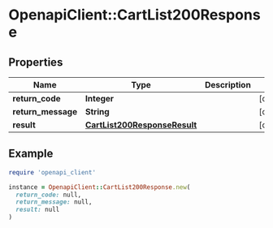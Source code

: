 # OpenapiClient::CartList200Response

## Properties

| Name | Type | Description | Notes |
| ---- | ---- | ----------- | ----- |
| **return_code** | **Integer** |  | [optional] |
| **return_message** | **String** |  | [optional] |
| **result** | [**CartList200ResponseResult**](CartList200ResponseResult.md) |  | [optional] |

## Example

```ruby
require 'openapi_client'

instance = OpenapiClient::CartList200Response.new(
  return_code: null,
  return_message: null,
  result: null
)
```

